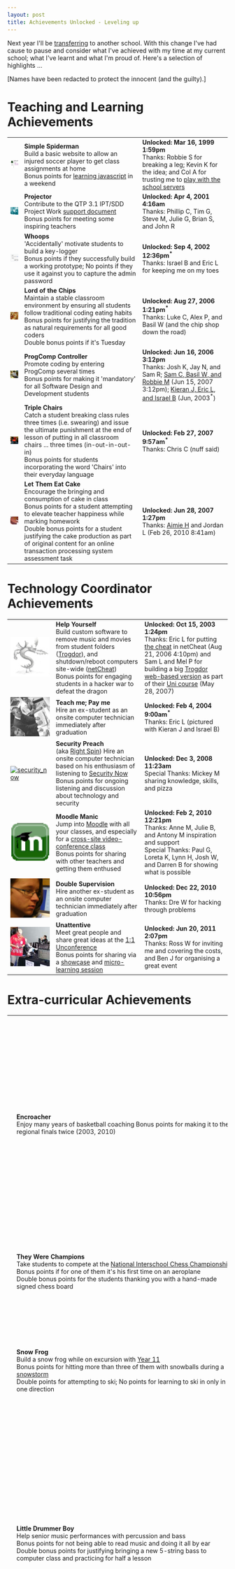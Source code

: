```yaml
---
layout: post
title: Achievements Unlocked - Leveling up
---
```


Next year I'll be [transferring](/blog/Nominated-Transfer-Five-Stages-of-Grief/) to another school. With this change I've had cause to pause and consider what I've achieved with my time at my current school; what I've learnt and what I'm proud of. Here's a selection of highlights ...

[Names have been redacted to protect the innocent (and the guilty).]

# Teaching and Learning Achievements

|   |   |   |
|---|---|---|
| [![spiderman](../images/20111212-spiderman_tn.jpg)](../images/20111212-spiderman.jpg) | **Simple Spiderman**<br />Build a basic website to allow an injured soccer player to get class assignments at home<br />Bonus points for [learning javascript](https://www.wired.com/2010/03/welcome-to-the-all-new-webmonkey/) in a weekend | **Unlocked: Mar 16, 1999 1:59pm**<br />Thanks: Robbie S for breaking a leg; Kevin K for the idea; and Col A for trusting me to [play with the school servers](../images/20111212-spiderman_unlocked.jpg) |
| [![projector](../images/20111212-projector_tn.jpg)](../images/20111212-projector.jpg) | **Projector**<br />Contribute to the QTP 3.1 IPT/SDD Project Work [support document](http://books.google.com.au/books/about/Enhancing_project_work_in_SDD_and_IPT.html?id=X5LGAAAACAAJ)<br />Bonus points for meeting some inspiring teachers | **Unlocked: Apr 4, 2001 4:16am**<br />Thanks: Phillip C, Tim G, Steve M, Julie G, Brian S, and John R |
| [![whoops](../images/20111212-whoops_tn.jpg)](../images/20111212-whoops_tn.jpg) | **Whoops**<br />'Accidentally' motivate students to build a key-logger<br />Bonus points if they successfully build a working prototype; No points if they use it against you to capture the admin password | **Unlocked: Sep 4, 2002 12:36pm<sup>*</sup>**<br />Thanks: Israel B and Eric L for keeping me on my toes |
| [![lord_of_the_chips](../images/20111212-lord_of_the_chips_tn.jpg)](../images/20111212-lord_of_the_chips_tn.jpg) | **Lord of the Chips**<br />Maintain a stable classroom environment by ensuring all students follow traditional coding eating habits<br />Bonus points for justifying the tradition as natural requirements for all good coders<br />Double bonus points if it's Tuesday | **Unlocked: Aug 27, 2006 1:21pm<sup>*</sup>**<br />Thanks: Luke C, Alex P, and Basil W (and the chip shop down the road) |
| [![progcomp_controller](../images/20111212-progcomp_controller_tn.jpg)](../images/20111212-progcomp_controller_1.jpg) | **ProgComp Controller**<br />Promote coding by entering ProgComp several times<br />Bonus points for making it 'mandatory' for all Software Design and Development students | **Unlocked: Jun 16, 2006 3:12pm**<br />Thanks: Josh K, Jay N, and Sam R; [Sam C, Basil W, and Robbie M](../images/20111212-progcomp_controller_2.jpg) (Jun 15, 2007 3:12pm); [Kieran J, Eric L, and Israel B](../images/20111212-teach_me.jpg) (Jun, 2003<sup>*</sup>) |
| [![triple_chairs](../images/20111212-triple_chairs_tn.jpg)](../images/20111212-triple_chairs_tn.jpg) | **Triple Chairs**<br />Catch a student breaking class rules three times (i.e. swearing) and issue the ultimate punishment at the end of lesson of putting in all classroom chairs ... three times (in-out-in-out-in)<br />Bonus points for students incorporating the word 'Chairs' into their everyday language | **Unlocked: Feb 27, 2007 9:57am<sup>*</sup>**<br />Thanks: Chris C (nuff said) |
| [![cake](../images/20111212-cake_tn.jpg)](../images/20111212-cake.jpg) | **Let Them Eat Cake**<br />Encourage the bringing and consumption of cake in class<br />Bonus points for a student attempting to elevate teacher happiness while marking homework<br />Double bonus points for a student justifying the cake production as part of original content for an online transaction processing system assessment task | **Unlocked: Jun 28, 2007 1:27pm**<br />Thanks: [Aimie H](../images/20111212-cake_aimie.jpg) and Jordan L (Feb 26, 2010 8:41am) |

# Technology Coordinator Achievements

|   |   |   |
|---|---|---|
| [![trogdor](../images/20111212-trogdor_tn.jpg?s=120)](http://www.homestarrunner.com/sbemail58.html) | **Help Yourself**<br />Build custom software to remove music and movies from student folders ([Trogdor](../images/20111212-trogdor.jpg)), and shutdown/reboot computers site-wide ([netCheat](../images/20111212-netcheat.jpg))<br />Bonus points for engaging students in a hacker war to defeat the dragon | **Unlocked: Oct 15, 2003 1:24pm**<br />Thanks: Eric L for putting [the cheat](http://www.hrwiki.org/wiki/The_Cheat) in netCheat (Aug 21, 2006 4:10pm) and Sam L and Mel P for building a big [Trogdor web-based version](../images/20111212-trogdor_web_version.jpg) as part of their [Uni course](http://www.scu.edu.au/courses/index.php/3/#information-technology) (May 28, 2007) |
| [![teach_me](../images/20111212-teach_me_tn.jpg?s=120)](../images/20111212-teach_me.jpg) | **Teach me; Pay me**<br />Hire an ex-student as an onsite computer technician immediately after graduation | **Unlocked: Feb 4, 2004 9:00am<sup>*</sup>**<br />Thanks: Eric L (pictured with Kieran J and Israel B) |
| [![security_now](https://elroy.twit.tv/sites/default/files/styles/twit_album_art_600x600/public/images/shows/security_now/album_art/sn_albumart_standard_2048.jpg?itok=lnUwuKxO)](http://twit.tv/sn) | **Security Preach**<br />(aka [Right Spin](http://www.grc.com/spinrite.htm)) Hire an onsite computer technician based on his enthusiasm of listening to [Security Now](http://twit.tv/sn)<br />Bonus points for ongoing listening and discussion about technology and security | **Unlocked: Dec 3, 2008 11:23am**<br />Special Thanks: Mickey M sharing knowledge, skills, and pizza |
| [![moodle](../images/20111212-moodle_tn.gif)](https://moodle.org/) | **Moodle Manic**<br />Jump into [Moodle](http://web1.kadina-h.schools.nsw.edu.au/moodle/) with all your classes, and especially for a [cross-site video-conference class](http://1to1unconf-participant.wikispaces.com/Video+Conferencing+%26+Moodle+for+ICT+IPT+SDD)<br />Bonus points for sharing with other teachers and getting them enthused | **Unlocked: Feb 2, 2010 12:21pm**<br />Thanks: Anne M, Julie B, and Antony M inspiration and support<br />Special Thanks: Paul G, Loreta K, Lynn H, Josh W, and Darren B for showing what is possible |
| [![double](../images/20111212-double_tn.jpg)](../images/20111212-double.jpg) | **Double Supervision**<br />Hire another ex-student as an onsite computer technician immediately after graduation | **Unlocked: Dec 22, 2010 10:56pm**<br />Thanks: Dre W for hacking through problems |
| [![unattentive](../images/20111212-unattentive_tn.jpg)](../images/20111212-unattentive.jpg) | **Unattentive**<br />Meet great people and share great ideas at the [1:1 Unconference](http://1to1learningunconference.edublogs.org/)<br />Bonus points for sharing via a [showcase](http://1to1unconf-participant.wikispaces.com/Video+Conferencing+%26+Moodle+for+ICT+IPT+SDD) and [micro-learning session](http://1to1unconf-participant.wikispaces.com/Painting+Animation+with+Photoshop) | **Unlocked: Jun 20, 2011 2:07pm**<br />Thanks: Ross W for inviting me and covering the costs, and Ben J for organising a great event |

# Extra-curricular Achievements

|   |   |   |
|---|---|---|
| [![encroacher](../images/20111212-encroacher_tn.jpg?s=120)](../images/20111212-encroacher.jpg) | **Encroacher**<br />Enjoy many years of basketball coaching Bonus points for making it to the regional finals twice (2003, 2010) | **Unlocked: May 16, 2003 2:36pm**<br />Thanks: Matt W, James H, Josh S, Joel J, Kiwat K, Mitchell D, Jaquille E, Emma A, Jordan I, Lachlan M, Kirstie S, Shara D for their dedication and captaincy<br />Special Thanks: Jenny S for organising everything we needed |
| [![champions](../images/20111212-champions_tn.jpg?s=120)](../images/20111212-champions.jpg) | **They Were Champions**<br />Take students to compete at the [National Interschool Chess Championships](https://www.interschool.com.au/)<br />Bonus points if for one of them it's his first time on an aeroplane<br />Double bonus points for the students thanking you with a hand-made signed chess board | **Unlocked Dec 8, 2007 9:05am**<br />Thanks: Andrew W, Liam M, Kyle H, and Lachlan C |
| [![snow_frog](../images/20111212-snow_frog_tn.jpg?s=120)](../images/20111212-snow_frog.jpg) | **Snow Frog**<br />Build a snow frog while on excursion with [Year 11](https://www.vikaslodge.com/)<br />Bonus points for hitting more than three of them with snowballs during a [snowstorm](../images/20111212-snowstorm.jpg)<br />Double points for attempting to ski; No points for learning to ski in only in one direction | **Unlocked: Aug 21, 2008 11:03am**<br />Thanks: Anthony C, Zach B, James H, and Kelly R<br />Special Thanks: Phil D and Kendall B for inviting me along |
| [![drummer](../images/20111212-drummer_tn.jpg?s=120)](../images/20111212-drummer.jpg) | **Little Drummer Boy**<br />Help senior music performances with percussion and bass<br />Bonus points for not being able to read music and doing it all by ear<br />Double bonus points for justifying bringing a new 5-string bass to computer class and practicing for half a lesson | **Unlocked: Mar 25, 2009 7:58pm**<br />Thanks: Jacob P, Lucas H, and [Alex Van Halen](http://en.wikipedia.org/wiki/Alex_Van_Halen); Anthony P, Taurean W, and many talented singers and musicians<br />Special Thanks: Virginia J and Brian W for allowing me to join their talented students over the years |
| [![grandmaster](../images/20111212-grandmaster_tn.jpg?s=120)](../images/20111212-grandmaster.jpg) | **Grandmaster Martyr**<br />Coordinate the [school chess team](https://kadina-h.schools.nsw.gov.au/content/dam/doe/sws/schools/k/kadina-h/newsletter/2011/12/khs_20111201_t427_1323128952341.pdf) for a decade and NOT have your name on the school Chess Champion trophy<br />Bonus points for (winning the championship)[http://www.gardinerchess.com/schools/2010/Intraschoolchamps/StJohn-Kadina2010.htm] and still not putting your name on the trophy | **Unlocked: Dec 01, 2010 1:54pm**<br />Thanks: Sam L (2002, 2003, 2004), Robert S (2005), Keaton H (2006), Robbie M (2007), Liam M (2008), Brody T (2009), Calin S (2010), Louis B (2011)<br />Special Thanks: Robert S for support and help (and getting his name on the trophy) |

<sup>*</sup>Thanks to photo timestamps, emails, and file creation dates, most of these unlock times are accurate. Unfortunately some are only a best guess.

# Thanks

Thank you to the many staff and students who have helped me unlock these and other achievements. (If I missed anyone, my apologies; let me know and I'll update this post.)

I look forward to finding and unlocking many more achievements at my new school.